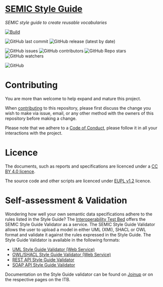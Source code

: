 # [SEMIC Style Guide](https://semiceu.github.io/style-guide/)
_SEMIC style guide to create reusable vocabularies_

[![Build](https://github.com/SEMICeu/style-guide/actions/workflows/main.yml/badge.svg)](https://github.com/SEMICeu/style-guide/actions/workflows/main.yml)

![GitHub last commit](https://img.shields.io/github/last-commit/semiceu/style-guide)
![GitHub release (latest by date)](https://img.shields.io/github/v/release/semiceu/style-guide)

![GitHub issues](https://img.shields.io/github/issues/semiceu/style-guide)
![GitHub contributors](https://img.shields.io/github/contributors-anon/semiceu/style-guide)
![GitHub Repo stars](https://img.shields.io/github/stars/semiceu/style-guide?style=social)
![GitHub watchers](https://img.shields.io/github/watchers/semiceu/style-guide?style=social)

![GitHub](https://img.shields.io/github/license/semiceu/style-guide)

[//]: # (# Note to the Editors)

[//]: # (The rule numbers and titles are fixed and shall undergo no changes other than spelling mistake fixes.)

# Contributing

You are more than welcome to help expand and mature this project. 

When [contributing](./CONTRIBUTING.md) to this repository, please first discuss the change you wish to make via issue, email, or any other method with the owners of this repository before making a change.

Please note that we adhere to a [Code of Conduct](./CODE_OF_CONDUCT.md), please follow it in all your interactions with the project.  

# Licence 

The documents, such as reports and specifications are licenced under a [CC BY 4.0 licence](https://creativecommons.org/licenses/by/4.0/deed.en).

The source code and other scripts are licenced under [EUPL v1.2](https://joinup.ec.europa.eu/collection/eupl/eupl-text-eupl-12) licence.

# Self-assessment & Validation

Wondering how well your own semantic data specifications adhere to the rules listed in the Style Guide? The [Interoperability Test Bed](https://joinup.ec.europa.eu/collection/interoperability-test-bed-repository/solution/interoperability-test-bed) offers the SEMIC Style Guide Validator as a service. The SEMIC Style Guide Validator allows the user to upload a model in either UML (XMI), SHACL or OWL format and validate it against the rules expressed in the Style Guide.
The Style Guide Validator is available in the following formats:
- [UML Style Guide Validator (Web Service)](https://www.itb.ec.europa.eu/model2owl/upload)
- [OWL/SHACL Style Guide Validator (Web Service)](https://www.itb.ec.europa.eu/shacl/semicstyleguide/upload)
- [REST API Style Guide Validator](https://www.itb.ec.europa.eu/shacl/swagger-ui/index.html)
- [SOAP API Style Guide Validator](https://www.itb.ec.europa.eu/shacl/soap/semicstyleguide/validation?wsdl)

Documentation on the Style Guide validator can be found on [Joinup](https://joinup.ec.europa.eu/collection/interoperability-test-bed-repository/solution/interoperability-test-bed/news/new-semic-style-guide-validator-available) or on the respective pages on the ITB.
